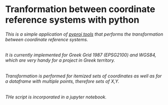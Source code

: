 # Tranformation between coordinate reference systems with python

###### This is a simple application of [pyproj tools](https://pypi.org/project/pyproj/) that performs the transformation between coordinate reference systems. 

###### It is currently implemented for Greek Grid 1987 (EPSG2100) and WGS84, which are very handy for a project in Greek territory.

###### Transformation is performed for itemized sets of coordinates as well as for a dataframe with multiple points, therefore sets of X,Y.

###### THe script is incorporated in a jupyter notebook.